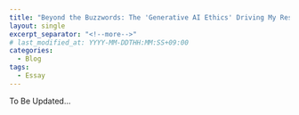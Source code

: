 ```yaml
---
title: "Beyond the Buzzwords: The 'Generative AI Ethics' Driving My Research in Semantic Watermarking"
layout: single
excerpt_separator: "<!--more-->"
# last_modified_at: YYYY-MM-DDTHH:MM:SS+09:00
categories:
  - Blog
tags:
  - Essay
---
```


To Be Updated...
<!--more-->

<!-- ## 1. The Dawn of Generative Content: New Technology, New Concerns
In the blink of an eye, diffusion generative models like Stable Diffusion have completely reshaped our digital landscape. Their ability to turn text prompts into stunning visuals has not only democratized creativity but has also ushered in a new era of digital content creation. This technological leap, however, comes with a new set of ethical dilemmas that traditional digital security methods are ill-equipped to handle.

While we celebrate the creative potential, we must also confront the dual nature of this technology. It’s not just a tool for artists and advertisers; it’s a potent source of misinformation and malicious content. The proliferation of AI-generated content has sparked urgent concerns over the copyright of AI-generated works and the need to track images created with malicious intent, such as deepfakes or propaganda. These are not merely theoretical problems; they are real-world challenges that threaten the integrity of our digital society. My journey into semantic watermarking began with a profound awareness of this growing crisis—a recognition that technical innovation must be accompanied by ethical guardrails.

## 2. The Challenge of Proving Provenance in a Synthetic World
We are on the brink of a “synthetic reality disorder,” where the authenticity of any digital image can be questioned with a single click. From convincing-yet-fake images of political figures to AI-generated news that blurs the line between fact and fiction, our collective trust in what we see and hear is under siege. This erosion of shared reality is arguably one of the most critical challenges of the generative AI era.

Traditional watermarking methods, which typically embed information on the pixel level, have proven to be a poor defense. They are vulnerable to the very transformations that are inherent to the generative AI ecosystem, such as regeneration, compression, or cropping. A simple image edit or a minor change in the generation process can easily destroy the watermark, rendering it useless. To effectively combat the proliferation of untraceable malicious content, a new, more robust approach was desperately needed—one that could prove provenance even when the content undergoes significant changes.

## 3. The Genesis of Semantic Watermarking: A Value-Driven Solution
My personal motivation for tackling this problem stems from a lifelong fascination with both technology and the humanities. From a young age, I was drawn to philosophy, ethics, and art, which instilled in me a deep appreciation for the "why" behind the "how." As an engineer, my goal is not just to build efficient systems but to create technologies that are aligned with human values. This value-based perspective led me to the concept of semantic watermarking.

Semantic watermarking is a novel approach that embeds information directly into the latent space of generative models—the "DNA" of an AI-generated image. Unlike pixel-level methods, it's designed to be robust against semantic-preserving transformations. However, existing semantic watermarking techniques in the latent Fourier domain often face a critical trade-off between detection accuracy and generative quality. They fail to preserve frequency integrity, leading to a degradation in both the watermark's retrievability and the overall quality of the generated image.

My research, which led to the publication of "Semantic Watermarking Reinvented," directly addresses this problem. By introducing a novel framework that ensures Hermitian symmetry, we achieve frequency integrity and, in doing so, enhance both watermark robustness and generation quality. Furthermore, our center-aware embedding strategy significantly improves resilience against cropping attacks by placing the watermark in a spatially resilient region. My work is not just about a technical fix; it’s a value-driven solution to a pressing ethical problem, demonstrating that we don’t have to sacrifice quality for security.

## 4. A Glimpse into the Future: A Bridge to Next-Generation Ethics
While this work provides a powerful solution for tracking and provenance, the ethical landscape of generative AI is vast and complex. One of the most fascinating and contentious issues is the "Creative Commons Paradox," where artists' works are used to train AI models without their consent or compensation. This raises fundamental questions about intellectual property, fair use, and the future of human creativity itself. My next project will delve deeper into this paradox, exploring how technology can be used to create a more equitable and transparent creative ecosystem. I believe that as AI researchers, our responsibility extends beyond developing powerful new tools; we must also build the ethical foundations upon which these technologies can be used responsibly. -->


